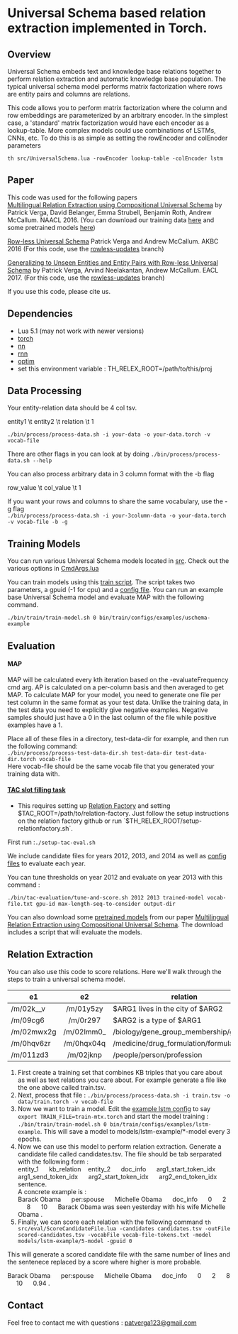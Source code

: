# Universal Schema based relation extraction implemented in Torch.


Overview
-------------
Universal Schema embeds text and knowledge base relations together to perform relation extraction and automatic knowledge base population. The typical universal schema model performs matrix factorization where rows are entity pairs and columns are relations.

This code allows you to perform matrix factorization where the column and row embeddings are parameterized by an arbitrary encoder. In the simplest case, a 'standard' matrix factorization would have each encoder as a lookup-table. More complex models could use combinations of LSTMs, CNNs, etc. To do this is as simple as setting the rowEncoder and colEnoder parameters

`th src/UniversalSchema.lua -rowEncoder lookup-table -colEncoder lstm`

Paper
------------
This code was used for the following papers  
[Multilingual Relation Extraction using Compositional Universal Schema](http://arxiv.org/abs/1511.06396) by Patrick Verga, David Belanger, Emma Strubell, Benjamin Roth, Andrew McCallum. NAACL 2016. (You can download our training data [here](https://people.cs.umass.edu/~pat/data/naacl-data.tar.gz) and some pretrained models [here](https://goo.gl/GeWyDk))  

[Row-less Universal Schema](https://arxiv.org/pdf/1604.06361v1.pdf) Patrick Verga and Andrew McCallum. AKBC 2016 (For this code, use the [rowless-updates](https://github.com/patverga/torch-relation-extraction/tree/rowless-updates) branch)

[Generalizing to Unseen Entities and Entity Pairs with Row-less Universal Schema](https://arxiv.org/pdf/1606.05804v1.pdf) by Patrick Verga, Arvind Neelakantan, Andrew McCallum. EACL 2017. (For this code, use the [rowless-updates](https://github.com/patverga/torch-relation-extraction/tree/rowless-updates) branch)



If you use this code, please cite us.


Dependencies
-----------
- Lua 5.1	(may not work with newer versions)
- [torch](https://github.com/torch/torch7)
- [nn](https://github.com/torch/nn)
- [rnn](https://github.com/Element-Research/rnn)
- [optim](https://github.com/torch/optim)
- set this environment variable : TH_RELEX_ROOT=/path/to/this/proj


Data Processing
--------------
Your entity-relation data should be 4 col tsv.

entity1 \t entity2 \t relation \t 1

`./bin/process/process-data.sh -i your-data -o your-data.torch -v vocab-file`

There are other flags in you can look at by doing `./bin/process/process-data.sh --help`

You can also process arbitrary data in 3 column format with the -b flag

row_value \t col_value \t 1

If you want your rows and columns to share the same vocabulary, use the -g flag   
`./bin/process/process-data.sh -i your-3column-data -o your-data.torch -v vocab-file -b -g`


Training Models
------------
You can run various Universal Schema models located in [src](https://github.com/patverga/torch-relation-extraction/blob/master/src/). Check out the various options in [CmdArgs.lua](https://github.com/patverga/torch-relation-extraction/blob/master/src/CmdArgs.lua)

You can train models using this [train script](https://github.com/patverga/torch-relation-extraction/blob/master/bin/train/train-model.sh). The script takes two parameters, a gpuid (-1 for cpu) and a [config file](https://github.com/patverga/torch-relation-extraction/tree/master/bin/train/configs). You can run an example base Universal Schema model and evaluate MAP with the following command. 

`./bin/train/train-model.sh 0 bin/train/configs/examples/uschema-example`

Evaluation
---------

#### MAP
MAP will be calculated every kth iteration based on the -evaluateFrequency cmd arg. AP is calculated on a per-column basis and then averaged to get MAP. To calculate MAP for your model, you need to generate one file per test column in the same format as your test data. Unlike the training data, in the test data you need to explicitly give negative examples. Negative samples should just have a 0 in the last column of the file while positive examples have a 1.

Place all of these files in a directory, test-data-dir for example, and then run the following command:   
`./bin/process/process-test-data-dir.sh test-data-dir test-data-dir.torch vocab-file`   
Here vocab-file should be the same vocab file that you generated your training data with.

####  [TAC slot filling task](http://www.nist.gov/tac/2013/KBP/)
- This requires setting up [Relation Factory](https://github.com/beroth/relationfactory) and setting $TAC_ROOT=/path/to/relation-factory. Just follow the setup instructions on the relation factory github or run `$TH_RELEX_ROOT/setup-relationfactory.sh`.

First run :`./setup-tac-eval.sh` 

We include candidate files for years 2012, 2013, and 2014 as well as [config files](https://github.com/patverga/torch-relation-extraction/tree/master/bin/tac-evaluation/configs/2013) to evaluate each year. 

You can tune thresholds on year 2012 and evaluate on year 2013 with this command :

`./bin/tac-evaluation/tune-and-score.sh 2012 2013 trained-model vocab-file.txt gpu-id max-length-seq-to-consider output-dir`

You can also download some [pretrained models](https://goo.gl/GeWyDk) from our paper [Multilingual Relation Extraction using Compositional Universal Schema](http://arxiv.org/abs/1511.06396). The download includes a script that will evaluate the models.

Relation Extraction
----------
You can also use this code to score relations. Here we'll walk through the steps to train a universal schema model. 

| e1         | e2            | relation  | 1 | 
| ------------- |:-------------:| -----| --- | 
| /m/02k__v | /m/01y5zy | $ARG1 lives in the city of $ARG2 | 1 | 
| /m/09cg6 | /m/0r297 | $ARG2 is a type of $ARG1 | 1 | 
| /m/02mwx2g | /m/02lmm0_ | /biology/gene_group_membership/gene | 1 | 
| /m/0hqv6zr | /m/0hqx04q | /medicine/drug_formulation/formulation_of | 1 | 
| /m/011zd3 | /m/02jknp | /people/person/profession | 1 | 
1. First create a training set that combines KB triples that you care about as well as text relations you care about. For example generate a file like the one above called train.tsv.
2. Next, process that file : `./bin/process/process-data.sh -i train.tsv -o data/train.torch -v vocab-file`
3. Now we want to train a model. Edit the [example lstm config](bin/train/configs/examples/lstm-example) to say `export TRAIN_FILE=train-mtx.torch` and start the model training :  `./bin/train/train-model.sh 0 bin/train/configs/examples/lstm-example`. This will save a model to models/lstm-example/*-model every 3 epochs.
4. Now we can use this model to perform relation extraction. Generate a candidate file called candidates.tsv. The file should be tab serparated with the following form :   
entity_1 &nbsp;&nbsp;&nbsp;&nbsp; kb_relation&nbsp;&nbsp;&nbsp;&nbsp;entity_2 &nbsp;&nbsp;&nbsp;&nbsp; doc_info &nbsp;&nbsp;&nbsp;&nbsp; arg1_start_token_idx	&nbsp;&nbsp;&nbsp;&nbsp; arg1_send_token_idx &nbsp;&nbsp;&nbsp;&nbsp;	arg2_start_token_idx &nbsp;&nbsp;&nbsp;&nbsp;	arg2_end_token_idx &nbsp;&nbsp;&nbsp;&nbsp; sentence.   
A concrete example is :   
Barack Obama &nbsp;&nbsp;&nbsp;&nbsp;	per:spouse &nbsp;&nbsp;&nbsp;&nbsp;	Michelle Obama &nbsp;&nbsp;&nbsp;&nbsp;	doc_info &nbsp;&nbsp;&nbsp;&nbsp;	0	&nbsp;&nbsp;&nbsp;&nbsp; 2 &nbsp;&nbsp;&nbsp;&nbsp;	8	 &nbsp;&nbsp;&nbsp;&nbsp; 10  &nbsp;&nbsp;&nbsp;&nbsp; Barack Obama was seen yesterday with his wife Michelle Obama .   
5. Finally, we can score each relation with the following command `th src/eval/ScoreCandidateFile.lua -candidates candidates.tsv -outFile scored-candidates.tsv -vocabFile vocab-file-tokens.txt -model models/lstm-example/5-model -gpuid 0`

This will generate a scored candidate file with the same number of lines and the sentenece replaced by a score where higher is more probable.  

Barack Obama &nbsp;&nbsp;&nbsp;&nbsp;	per:spouse &nbsp;&nbsp;&nbsp;&nbsp;	Michelle Obama &nbsp;&nbsp;&nbsp;&nbsp;	doc_info &nbsp;&nbsp;&nbsp;&nbsp;	0	&nbsp;&nbsp;&nbsp;&nbsp; 2 &nbsp;&nbsp;&nbsp;&nbsp;	8	 &nbsp;&nbsp;&nbsp;&nbsp; 10  &nbsp;&nbsp;&nbsp;&nbsp; 0.94 .


Contact
----------
Feel free to contact me with questions : patverga123@gmail.com
